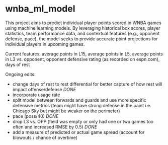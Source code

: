 # wnba_ml_model

This project aims to predict individual player points scored in WNBA games using machine learning models. By leveraging historical box scores, player statistics, team performance data, and contextual features (e.g., opponent defense, pace), the model seeks to provide accurate point projections for individual players in upcoming games.

Current features: average points in L15, average points in L5, average points in L3 vs. opponent, opponent defensive rating (as recorded on espn.com), days of rest

Ongoing edits:
- change days of rest to rest differential for better capture of how rest will impact offense/defense *DONE*
- incorporate usage rate
- split model between forwards and guards and use more specific defensive metrics (team might have strong defense in the paint i.e. Chicago Sky but might be weaker on the perimeter)
- pace (poss/40) *DONE*
- drop L3 vs. OPP (field was empty or only had one or two games too often and increased RMSE by 0.5) *DONE*
- add a measure of predicted or actual game spread (account for blowouts / chance of overtime)